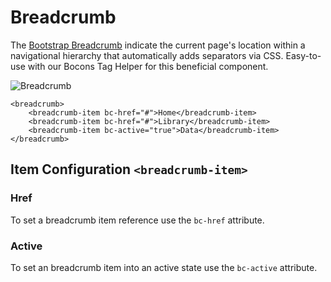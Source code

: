# Breadcrumb

The [Bootstrap Breadcrumb](https://getbootstrap.com/docs/4.0/components/breadcrumb/) indicate the current page's location within a navigational hierarchy that automatically adds separators via CSS. Easy-to-use with our Bocons Tag Helper for this beneficial component.

![Breadcrumb](https://raw.githubusercontent.com/brecons/bootstrap-tag-helper/master/docs/images/breadcrumb_01.PNG)

```markup
<breadcrumb>
	<breadcrumb-item bc-href="#">Home</breadcrumb-item>
	<breadcrumb-item bc-href="#">Library</breadcrumb-item>
	<breadcrumb-item bc-active="true">Data</breadcrumb-item>
</breadcrumb>
```

## Item Configuration `<breadcrumb-item>`

### Href

To set a breadcrumb item reference use the `bc-href` attribute.

### Active

To set an breadcrumb item into an active state use the `bc-active` attribute.